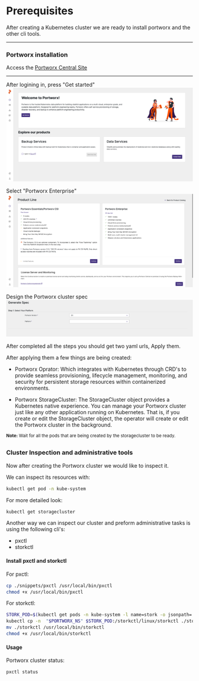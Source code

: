 # Prerequisites

After creating a Kubernetes cluster we are ready to install portworx and the other cli tools.

---

### Portworx installation

Access the [Portworx Central Site](https://central.portworx.com/landing/login)

---

After logining in, press "Get started"
![Get started](images/getstarted.png "Get started")

Select "Portworx Enterprise"
![Select License](images/licensing.png "Select License")

Design the Portworx cluster spec
![Spec Generator](images/spec_generator.png "Spec Generator")

After completed all the steps you should get two yaml urls, Apply them.


After applying them a few things are being created:

- Portworx Oprator: Which integrates with Kubernetes through CRD's to provide seamless provisioning, lifecycle management, monitoring, and security for persistent storage resources within containerized environments.

- Portworx StorageCluster: The StorageCluster object provides a Kubernetes native experience. You can manage your Portworx cluster just like any other application running on Kubernetes. That is, if you create or edit the StorageCluster object, the operator will create or edit the Portworx cluster in the background.


<sup><strong>Note:</strong> Wait for all the pods that are being created by the storagecluster to be ready.</sup>

### Cluster Inspection and administrative tools

Now after creating the Portworx cluster we would like to inspect it.

We can inspect its resources with:
```bash
kubectl get pod -n kube-system
```

For more detailed look:
```bash
kubectl get storagecluster
```

Another way we can inspect our cluster and preform administrative tasks is using the following cli's:
- pxctl 
- storkctl

#### Install pxctl and storkctl

For pxctl:
```bash
cp ./snippets/pxctl /usr/local/bin/pxctl
chmod +x /usr/local/bin/pxctl
```

For storkctl:
```bash
STORK_POD=$(kubectl get pods -n kube-system -l name=stork -o jsonpath='{.items[0].metadata.name}')
kubectl cp -n  "$PORTWORX_NS" $STORK_POD:/storkctl/linux/storkctl ./storkctl
mv ./storkctl /usr/local/bin/storkctl
chmod +x /usr/local/bin/storkctl
```

#### Usage

Portworx cluster status:

```bash
pxctl status
```
